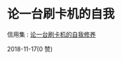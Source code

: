 # 论一台刷卡机的自我

信用集 : [论一台刷卡机的自我修养](https://mp.weixin.qq.com/s?__biz=MzI2OTczMjUxMA%3D%3D&mid=2247484814&idx=1&sn=179614a316e247f241d02f7eb7042eca&chksm=eada9a7fddad136958098d252278338a3dc9bd1d780c798d20336c89198c170dbce51a0995ac&token=940859110&lang=zh_CN&rd)

2018-11-17(0 赞)